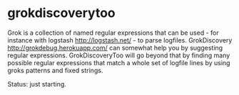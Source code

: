 grokdiscoverytoo
================

Grok is a collection of named regular expressions that can be used - for instance with logstash http://logstash.net/ -
to parse logfiles. GrokDiscovery http://grokdebug.herokuapp.com/ can somewhat help you by suggesting regular 
expressions. GrokDiscoveryToo will go beyond that by finding many possible regular expressions 
that match a whole set of logfile lines by using groks patterns and fixed strings.

Status: just starting.
